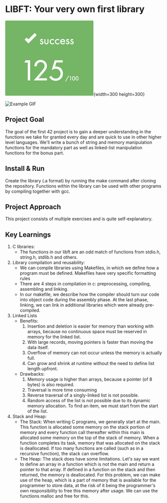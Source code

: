 # LIBFT: Your very own first library

![Score](extras/score.png){width=300 height=300}

![Example GIF](extras/libft.gif)

## Project Goal

The goal of the first 42 project is to gain a deeper understanding in the functions we take for granted every day and are quick to use in other higher level languages. We'll write a bunch of string and memory manipulation functions for the mandatory part as well as linked-list manipulation functions for the bonus part.

## Install & Run

Create the library (.a format) by running the make command after cloning the repository. Functions within the library can be used with other programs by compiling together with gcc.

## Project Approach

This project consists of multiple exercises and is quite self-explanatory.

## Key Learnings

1. C libraries:
   - The functions in our libft are an odd match of functions from stdio.h, string.h, stdlib.h and others.
2. Library compilation and reusability:
   - We can compile libraries using Makefiles, in which we define how a program must be defined. Makefiles have very specific formatting rules
   - There are 4 steps in compilation in c: preprocessing, compiling, assembling and linking.
   - In our makefile, we describe how the compiler should turn our code into object code during the assembly phase. At the last phase, linking, we can link in additional libraries which were already pre-compiled.
3. Linked Lists
   - Benefits:
     1. Insertion and deletion is easier for memory than working with arrays, because no continuous space must be reserved in memory for the linked list.
     2. With large records, moving pointers is faster than moving the data itself.
     3. Overflow of memory can not occur unless the memory is actually full.
     4. Can grow and shrink at runtime without the need to define list length upfront.
   - Drawbacks:
     1. Memory usage is higher than arrays, because a pointer (of 8 bytes) is also required.
     2. Traversal is more time consuming
     3. Reverse traversal of a singly-linked list is not possible.
     4. Random access of the list is not possible due to its dynamic memory allocation. To find an item, we must start from the start of the list.
4. Stack and Heap:
   - The Stack: When writing C programs, we generally start at the main. This function is allocated some memory on the stack portion of memory and every function call thereafter within this main is allocated some memory on the top of the stack of memory. When a function completes its task, memory that was allocated on the stack is deallocated. If too many functions are called (such as in a recursive function), the stack can overflow.
   - The Heap: The stack does have some limitations. Let's say we want to define an array in a function which is not the main and return a pointer to that array. If defined in a function on the stack and then returned, the memory is deallocated. For this problem, we can make use of the heap, which is a part of memory that is available for the programmer to store data, at the risk of it being the programmer's own responsibility to free this memory after usage. We can use the functions malloc and free for this.
